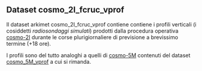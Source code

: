 ## Dataset cosmo_2I_fcruc_vprof

Il dataset arkimet cosmo_2I_fcruc_vprof contiene contiene i profili
verticali (i cosiddetti *radiosondaggi simulati*) prodotti dalla
procedura operativa [cosmo-2I](cosmo-2I) durante le corse
plurigiornaliere di previsione a brevissimo termine (+18 ore).

I profili sono del tutto analoghi a quelli di [cosmo-5M](cosmo-5M)
contenuti del dataset [cosmo_5M_vprof](cosmo_5M_vprof) a cui si
rimanda.

